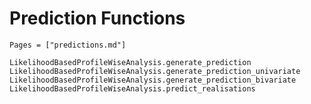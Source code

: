 # Prediction Functions

```@index
Pages = ["predictions.md"]
```

```@docs
LikelihoodBasedProfileWiseAnalysis.generate_prediction
LikelihoodBasedProfileWiseAnalysis.generate_prediction_univariate
LikelihoodBasedProfileWiseAnalysis.generate_prediction_bivariate
LikelihoodBasedProfileWiseAnalysis.predict_realisations
```